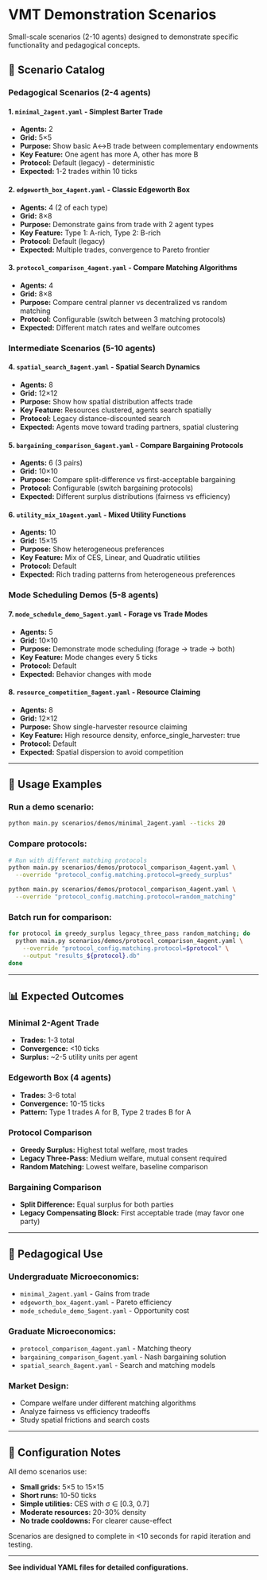 # VMT Demonstration Scenarios

Small-scale scenarios (2-10 agents) designed to demonstrate specific functionality and pedagogical concepts.

## 📁 Scenario Catalog

### **Pedagogical Scenarios** (2-4 agents)

#### 1. **`minimal_2agent.yaml`** - Simplest Barter Trade
- **Agents:** 2
- **Grid:** 5×5
- **Purpose:** Show basic A↔B trade between complementary endowments
- **Key Feature:** One agent has more A, other has more B
- **Protocol:** Default (legacy) - deterministic
- **Expected:** 1-2 trades within 10 ticks

#### 2. **`edgeworth_box_4agent.yaml`** - Classic Edgeworth Box
- **Agents:** 4 (2 of each type)
- **Grid:** 8×8
- **Purpose:** Demonstrate gains from trade with 2 agent types
- **Key Feature:** Type 1: A-rich, Type 2: B-rich
- **Protocol:** Default (legacy)
- **Expected:** Multiple trades, convergence to Pareto frontier

#### 3. **`protocol_comparison_4agent.yaml`** - Compare Matching Algorithms
- **Agents:** 4
- **Grid:** 8×8
- **Purpose:** Compare central planner vs decentralized vs random matching
- **Protocol:** Configurable (switch between 3 matching protocols)
- **Expected:** Different match rates and welfare outcomes

### **Intermediate Scenarios** (5-10 agents)

#### 4. **`spatial_search_8agent.yaml`** - Spatial Search Dynamics
- **Agents:** 8
- **Grid:** 12×12
- **Purpose:** Show how spatial distribution affects trade
- **Key Feature:** Resources clustered, agents search spatially
- **Protocol:** Legacy distance-discounted search
- **Expected:** Agents move toward trading partners, spatial clustering

#### 5. **`bargaining_comparison_6agent.yaml`** - Compare Bargaining Protocols
- **Agents:** 6 (3 pairs)
- **Grid:** 10×10
- **Purpose:** Compare split-difference vs first-acceptable bargaining
- **Protocol:** Configurable (switch bargaining protocols)
- **Expected:** Different surplus distributions (fairness vs efficiency)

#### 6. **`utility_mix_10agent.yaml`** - Mixed Utility Functions
- **Agents:** 10
- **Grid:** 15×15
- **Purpose:** Show heterogeneous preferences
- **Key Feature:** Mix of CES, Linear, and Quadratic utilities
- **Protocol:** Default
- **Expected:** Rich trading patterns from heterogeneous preferences

### **Mode Scheduling Demos** (5-8 agents)

#### 7. **`mode_schedule_demo_5agent.yaml`** - Forage vs Trade Modes
- **Agents:** 5
- **Grid:** 10×10
- **Purpose:** Demonstrate mode scheduling (forage → trade → both)
- **Key Feature:** Mode changes every 5 ticks
- **Protocol:** Default
- **Expected:** Behavior changes with mode

#### 8. **`resource_competition_8agent.yaml`** - Resource Claiming
- **Agents:** 8
- **Grid:** 12×12
- **Purpose:** Show single-harvester resource claiming
- **Key Feature:** High resource density, enforce_single_harvester: true
- **Protocol:** Default
- **Expected:** Spatial dispersion to avoid competition

---

## 🎯 **Usage Examples**

### Run a demo scenario:
```bash
python main.py scenarios/demos/minimal_2agent.yaml --ticks 20
```

### Compare protocols:
```bash
# Run with different matching protocols
python main.py scenarios/demos/protocol_comparison_4agent.yaml \
  --override "protocol_config.matching.protocol=greedy_surplus"

python main.py scenarios/demos/protocol_comparison_4agent.yaml \
  --override "protocol_config.matching.protocol=random_matching"
```

### Batch run for comparison:
```bash
for protocol in greedy_surplus legacy_three_pass random_matching; do
  python main.py scenarios/demos/protocol_comparison_4agent.yaml \
    --override "protocol_config.matching.protocol=$protocol" \
    --output "results_${protocol}.db"
done
```

---

## 📊 **Expected Outcomes**

### **Minimal 2-Agent Trade**
- **Trades:** 1-3 total
- **Convergence:** <10 ticks
- **Surplus:** ~2-5 utility units per agent

### **Edgeworth Box (4 agents)**
- **Trades:** 3-6 total
- **Convergence:** 10-15 ticks
- **Pattern:** Type 1 trades A for B, Type 2 trades B for A

### **Protocol Comparison**
- **Greedy Surplus:** Highest total welfare, most trades
- **Legacy Three-Pass:** Medium welfare, mutual consent required
- **Random Matching:** Lowest welfare, baseline comparison

### **Bargaining Comparison**
- **Split Difference:** Equal surplus for both parties
- **Legacy Compensating Block:** First acceptable trade (may favor one party)

---

## 🔬 **Pedagogical Use**

### **Undergraduate Microeconomics:**
- `minimal_2agent.yaml` - Gains from trade
- `edgeworth_box_4agent.yaml` - Pareto efficiency
- `mode_schedule_demo_5agent.yaml` - Opportunity cost

### **Graduate Microeconomics:**
- `protocol_comparison_4agent.yaml` - Matching theory
- `bargaining_comparison_6agent.yaml` - Nash bargaining solution
- `spatial_search_8agent.yaml` - Search and matching models

### **Market Design:**
- Compare welfare under different matching algorithms
- Analyze fairness vs efficiency tradeoffs
- Study spatial frictions and search costs

---

## 📝 **Configuration Notes**

All demo scenarios use:
- **Small grids:** 5×5 to 15×15
- **Short runs:** 10-50 ticks
- **Simple utilities:** CES with σ ∈ [0.3, 0.7]
- **Moderate resources:** 20-30% density
- **No trade cooldowns:** For clearer cause-effect

Scenarios are designed to complete in <10 seconds for rapid iteration and testing.

---

**See individual YAML files for detailed configurations.**


